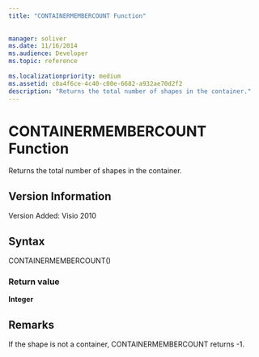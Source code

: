 ```yaml
---
title: "CONTAINERMEMBERCOUNT Function"
 
 
manager: soliver
ms.date: 11/16/2014
ms.audience: Developer
ms.topic: reference
 
ms.localizationpriority: medium
ms.assetid: c0a4f6ce-4c40-c00e-6682-a932ae70d2f2
description: "Returns the total number of shapes in the container."
---
```


# CONTAINERMEMBERCOUNT Function

Returns the total number of shapes in the container.
  
## Version Information

Version Added: Visio 2010 
  
## Syntax

CONTAINERMEMBERCOUNT()
  
### Return value

 **Integer**
  
## Remarks

If the shape is not a container, CONTAINERMEMBERCOUNT returns -1.
  

